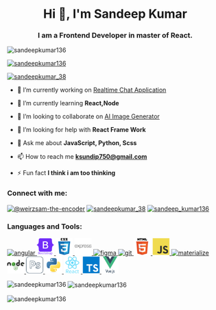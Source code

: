 <h1 align="center">Hi 👋, I'm Sandeep Kumar</h1>
<h3 align="center">I am a Frontend Developer in master of React.</h3>

<p align="left"> <img src="https://komarev.com/ghpvc/?username=sandeepkumar136&label=Profile%20views&color=0e75b6&style=flat" alt="sandeepkumar136" /> </p>

<p align="left"> <a href="https://github.com/ryo-ma/github-profile-trophy"><img src="https://github-profile-trophy.vercel.app/?username=sandeepkumar136" alt="sandeepkumar136" /></a> </p>

<p align="left"> <a href="https://twitter.com/sandeepkumar_38" target="blank"><img src="https://img.shields.io/twitter/follow/sandeepkumar_38?logo=twitter&style=for-the-badge" alt="sandeepkumar_38" /></a> </p>

- 🔭 I’m currently working on [Realtime Chat Application](https://github.com/Sandeepkumar136/Learning-Socket.io-with-This-Chat-App)

- 🌱 I’m currently learning **React,Node**

- 👯 I’m looking to collaborate on [AI Image Generator](https://github.com/benyaminahmed/nft-image-generator)

- 🤝 I’m looking for help with **React Frame Work**

- 💬 Ask me about **JavaScript, Python, Scss**

- 📫 How to reach me **ksundip750@gmail.com**

- ⚡ Fun fact **I think i am too thinking**

<h3 align="left">Connect with me:</h3>
<p align="left">
<a href="https://codepen.io/@weirzsam-the-encoder" target="blank"><img align="center" src="https://raw.githubusercontent.com/rahuldkjain/github-profile-readme-generator/master/src/images/icons/Social/codepen.svg" alt="@weirzsam-the-encoder" height="30" width="40" /></a>
<a href="https://twitter.com/sandeepkumar_38" target="blank"><img align="center" src="https://raw.githubusercontent.com/rahuldkjain/github-profile-readme-generator/master/src/images/icons/Social/twitter.svg" alt="sandeepkumar_38" height="30" width="40" /></a>
<a href="https://instagram.com/sandeep_kumar136" target="blank"><img align="center" src="https://raw.githubusercontent.com/rahuldkjain/github-profile-readme-generator/master/src/images/icons/Social/instagram.svg" alt="sandeep_kumar136" height="30" width="40" /></a>
</p>

<h3 align="left">Languages and Tools:</h3>
<p align="left"> <a href="https://angular.io" target="_blank" rel="noreferrer"> <img src="https://angular.io/assets/images/logos/angular/angular.svg" alt="angular" width="40" height="40"/> </a> <a href="https://getbootstrap.com" target="_blank" rel="noreferrer"> <img src="https://raw.githubusercontent.com/devicons/devicon/master/icons/bootstrap/bootstrap-plain-wordmark.svg" alt="bootstrap" width="40" height="40"/> </a> <a href="https://www.w3schools.com/css/" target="_blank" rel="noreferrer"> <img src="https://raw.githubusercontent.com/devicons/devicon/master/icons/css3/css3-original-wordmark.svg" alt="css3" width="40" height="40"/> </a> <a href="https://expressjs.com" target="_blank" rel="noreferrer"> <img src="https://raw.githubusercontent.com/devicons/devicon/master/icons/express/express-original-wordmark.svg" alt="express" width="40" height="40"/> </a> <a href="https://www.figma.com/" target="_blank" rel="noreferrer"> <img src="https://www.vectorlogo.zone/logos/figma/figma-icon.svg" alt="figma" width="40" height="40"/> </a> <a href="https://git-scm.com/" target="_blank" rel="noreferrer"> <img src="https://www.vectorlogo.zone/logos/git-scm/git-scm-icon.svg" alt="git" width="40" height="40"/> </a> <a href="https://www.w3.org/html/" target="_blank" rel="noreferrer"> <img src="https://raw.githubusercontent.com/devicons/devicon/master/icons/html5/html5-original-wordmark.svg" alt="html5" width="40" height="40"/> </a> <a href="https://developer.mozilla.org/en-US/docs/Web/JavaScript" target="_blank" rel="noreferrer"> <img src="https://raw.githubusercontent.com/devicons/devicon/master/icons/javascript/javascript-original.svg" alt="javascript" width="40" height="40"/> </a> <a href="https://materializecss.com/" target="_blank" rel="noreferrer"> <img src="https://raw.githubusercontent.com/prplx/svg-logos/5585531d45d294869c4eaab4d7cf2e9c167710a9/svg/materialize.svg" alt="materialize" width="40" height="40"/> </a> <a href="https://nodejs.org" target="_blank" rel="noreferrer"> <img src="https://raw.githubusercontent.com/devicons/devicon/master/icons/nodejs/nodejs-original-wordmark.svg" alt="nodejs" width="40" height="40"/> </a> <a href="https://www.photoshop.com/en" target="_blank" rel="noreferrer"> <img src="https://raw.githubusercontent.com/devicons/devicon/master/icons/photoshop/photoshop-line.svg" alt="photoshop" width="40" height="40"/> </a> <a href="https://www.python.org" target="_blank" rel="noreferrer"> <img src="https://raw.githubusercontent.com/devicons/devicon/master/icons/python/python-original.svg" alt="python" width="40" height="40"/> </a> <a href="https://reactjs.org/" target="_blank" rel="noreferrer"> <img src="https://raw.githubusercontent.com/devicons/devicon/master/icons/react/react-original-wordmark.svg" alt="react" width="40" height="40"/> </a> <a href="https://www.typescriptlang.org/" target="_blank" rel="noreferrer"> <img src="https://raw.githubusercontent.com/devicons/devicon/master/icons/typescript/typescript-original.svg" alt="typescript" width="40" height="40"/> </a> <a href="https://vuejs.org/" target="_blank" rel="noreferrer"> <img src="https://raw.githubusercontent.com/devicons/devicon/master/icons/vuejs/vuejs-original-wordmark.svg" alt="vuejs" width="40" height="40"/> </a>  </p>

<p><img align="left" src="https://github-readme-stats.vercel.app/api/top-langs?username=sandeepkumar136&show_icons=true&locale=en&layout=compact" alt="sandeepkumar136" /></p>

<p>&nbsp;<img align="center" src="https://github-readme-stats.vercel.app/api?username=sandeepkumar136&show_icons=true&locale=en" alt="sandeepkumar136" /></p>

<p><img align="center" src="https://github-readme-streak-stats.herokuapp.com/?user=sandeepkumar136&" alt="sandeepkumar136" /></p>
